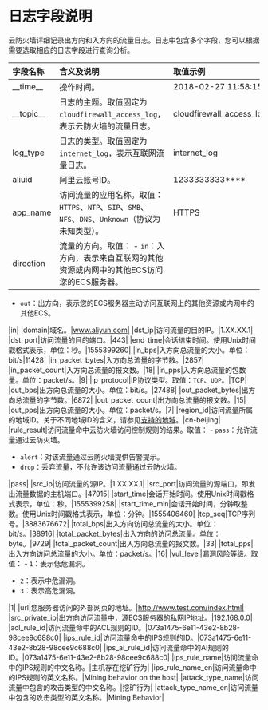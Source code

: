 # 日志字段说明

云防火墙详细记录出方向和入方向的流量日志。日志中包含多个字段，您可以根据需要选取相应的日志字段进行查询分析。

|字段名称|含义及说明|取值示例|
|:---|:----|:---|
|\_\_time\_\_|操作时间。|2018-02-27 11:58:15|
|\_\_topic\_\_|日志的主题。取值固定为`cloudfirewall_access_log`，表示云防火墙的流量日志。|cloudfirewall\_access\_log|
|log\_type|日志的类型。取值固定为`internet_log`，表示互联网流量日志。|internet\_log|
|aliuid|阿里云账号ID。|1233333333\*\*\*\*|
|app\_name|访问流量的应用名称。取值：`HTTPS`、`NTP`、`SIP`、`SMB`、`NFS`、`DNS`、`Unknown`（协议为未知类型）。|HTTPS|
|direction|流量的方向。取值： -   `in`：入方向，表示来自互联网的其他资源或内网中的其他ECS访问您的ECS服务器。
-   `out`：出方向，表示您的ECS服务器主动访问互联网上的其他资源或内网中的其他ECS。

|in|
|domain|域名。|www.aliyun.com|
|dst\_ip|访问流量的目的IP。|1.XX.XX.1|
|dst\_port|访问流量的目的端口。|443|
|end\_time|会话结束时间。使用Unix时间戳格式表示，单位：秒。|1555399260|
|in\_bps|入方向总流量的大小。单位：bit/s|11428|
|in\_packet\_bytes|入方向总流量的字节数。|2857|
|in\_packet\_count|入方向总流量的报文数。|18|
|in\_pps|入方向总流量的包数量。单位：packet/s。|9|
|ip\_protocol|IP协议类型。取值：`TCP`、`UDP`。|TCP|
|out\_bps|出方向总流量的大小。单位：bit/s。|27488|
|out\_packet\_bytes|出方向总流量的字节数。|6872|
|out\_packet\_count|出方向总流量的报文数。|15|
|out\_pps|出方向总流量的大小。单位：packet/s。|7|
|region\_id|访问流量所属的地域ID。关于不同地域ID的含义，请参见[支持的地域](/intl.zh-CN/产品简介/支持的地域.md)。|cn-beijing|
|rule\_result|访问流量命中云防火墙访问控制规则的结果。取值： -   `pass`：允许流量通过云防火墙。
-   `alert`：对该流量通过云防火墙提供告警提示。
-   `drop`：丢弃流量，不允许该访问流量通过云防火墙。

|pass|
|src\_ip|访问流量的源IP。|1.XX.XX.1|
|src\_port|访问流量的源端口，即发出流量数据的主机端口。|47915|
|start\_time|会话开始时间。使用Unix时间戳格式表示，单位：秒。|1555399258|
|start\_time\_min|会话开始时间，分钟取整数。使用Unix时间戳格式表示，单位：分钟。|1555406460|
|tcp\_seq|TCP序列号。|3883676672|
|total\_bps|出入方向访问总流量的大小。单位：bit/s。|38916|
|total\_packet\_bytes|出入方向的访问总流量。单位：byte。|9729|
|total\_packet\_count|出入方向总流量的报文数。|33|
|total\_pps|出入方向访问总流量的大小。单位：packet/s。|16|
|vul\_level|漏洞风险等级。取值： -   `1`：表示低危漏洞。
-   `2`：表示中危漏洞。
-   `3`：表示高危漏洞。

|1|
|url|您服务器访问的外部网页的地址。|http://www.test.com/index.html|
|src\_private\_ip|出方向访问流量中，源ECS服务器的私网IP地址。|192.168.0.0|
|acl\_rule\_id|访问流量命中的ACL规则的ID。|073a1475-6e11-43e2-8b28-98cee9c688c0|
|ips\_rule\_id|访问流量命中的IPS规则的ID。|073a1475-6e11-43e2-8b28-98cee9c688c0|
|ips\_ai\_rule\_id|访问流量命中的AI规则的ID。|073a1475-6e11-43e2-8b28-98cee9c688c0|
|ips\_rule\_name|访问流量命中的IPS规则的中文名称。|主机存在挖矿行为|
|ips\_rule\_name\_en|访问流量命中的IPS规则的英文名称。|Mining behavior on the host|
|attack\_type\_name|访问流量中包含的攻击类型的中文名称。|挖矿行为|
|attack\_type\_name\_en|访问流量中包含的攻击类型的英文名称。|Mining Behavior|

